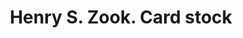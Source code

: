 ---
doi: 10.7916/D8N02JNT
date_other: '1905'
date_other_textual: '1905'
form: printed ephemera
genre:
- Card stock
name:
- Henry S. Zook
object_in_context_url: https://biggert.cul.columbia.edu/items/view/ave_biggert_01359
subject_hierarchical_geographic:
- Chester, Pennsylvania, United States
subject_name:
- Henry S. Zook
title: Henry S. Zook. Card stock
sort_title: Henry S. Zook. Card stock
call_number: ave_biggert_01359
coordinates:
- 39.84722222222222,-75.37277777777777
pid: ave_biggert_01359
identifiers: ave_biggert_01359
thumbnail: https://derivativo-1.library.columbia.edu/iiif/2/ldpd:344739/full/!256,256/0/native.jpg
permalink: "/biggert/ave_biggert_01359/"
layout: iiif-image-page
---